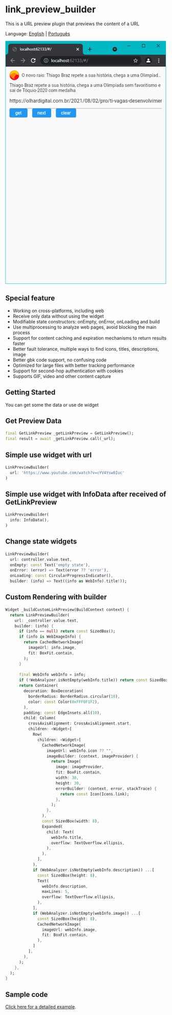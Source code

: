 # link_preview_builder

This is a URL preview plugin that previews the content of a URL

Language: [English](README.md) | [Português](README-PT.md)

![Demo](images/web1.png)

## Special feature

- Working on cross-platforms, including web
- Receive only data without using the widget
- Modifiable state constructors: onEmpty, onError, onLoading and build
- Use multiprocessing to analyze web pages, avoid blocking the main process
- Support for content caching and expiration mechanisms to return results faster
- Better fault tolerance, multiple ways to find icons, titles, descriptions, image
- Better gbk code support, no confusing code
- Optimized for large files with better tracking performance
- Support for second-hop authentication with cookies
- Supports GIF, video and other content capture 

## Getting Started

You can get some the data or use de widget

## Get Preview Data

```dart
final GetLinkPreview _getLinkPreview = GetLinkPreview();
final result = await _getLinkPreview.call(_url);
```

## Simple use widget with url

```dart
LinkPreviewBuilder(
  url: 'https://www.youtube.com/watch?v=cYV4Ysw0Iuc'
)
```

## Simple use widget with InfoData after received of GetLinkPreview

```dart
LinkPreviewBuilder(
  info: InfoData(),
)
```

## Change state widgets

```dart
LinkPreviewBuilder(
  url: controller.value.text,
  onEmpty: const Text('empty state'),
  onError: (error) => Text(error ?? 'error'),
  onLoading: const CircularProgressIndicator(),
  builder: (info) => Text((info as WebInfo).title!));
```

## Custom Rendering with builder 

```dart
Widget _buildCustomLinkPreview(BuildContext context) {
  return LinkPreviewBuilder(
    url: _controller.value.text,
    builder: (info) {
      if (info == null) return const SizedBox();
      if (info is WebImageInfo) {
        return CachedNetworkImage(
          imageUrl: info.image,
          fit: BoxFit.contain,
        );
      }

      final WebInfo webInfo = info;
      if (!WebAnalyzer.isNotEmpty(webInfo.title)) return const SizedBox();
      return Container(
        decoration: BoxDecoration(
          borderRadius: BorderRadius.circular(10),
          color: const Color(0xFFF0F1F2),
        ),
        padding: const EdgeInsets.all(10),
        child: Column(
          crossAxisAlignment: CrossAxisAlignment.start,
          children: <Widget>[
            Row(
              children: <Widget>[
                CachedNetworkImage(
                  imageUrl: webInfo.icon ?? "",
                  imageBuilder: (context, imageProvider) {
                    return Image(
                      image: imageProvider,
                      fit: BoxFit.contain,
                      width: 30,
                      height: 30,
                      errorBuilder: (context, error, stackTrace) {
                        return const Icon(Icons.link);
                      },
                    );
                  },
                ),
                const SizedBox(width: 8),
                Expanded(
                  child: Text(
                    webInfo.title,
                    overflow: TextOverflow.ellipsis,
                  ),
                ),
              ],
            ),
            if (WebAnalyzer.isNotEmpty(webInfo.description)) ...[
              const SizedBox(height: 8),
              Text(
                webInfo.description,
                maxLines: 5,
                overflow: TextOverflow.ellipsis,
              ),
            ],
            if (WebAnalyzer.isNotEmpty(webInfo.image)) ...[
              const SizedBox(height: 8),
              CachedNetworkImage(
                imageUrl: webInfo.image,
                fit: BoxFit.contain,
              ),
            ]
          ],
        ),
      );
    },
  );
}
```

## Sample code

[Click here for a detailed example](example/lib/main.dart).
